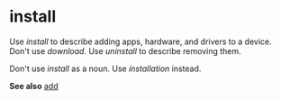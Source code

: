 # install

Use *install* to describe adding apps, hardware, and drivers to a device. Don't use *download.* Use *uninstall* to describe removing them. 

Don't use *install* as a noun. Use *installation* instead.

**See also** [add](~/a-z-word-list-term-collections/a/add.md)
